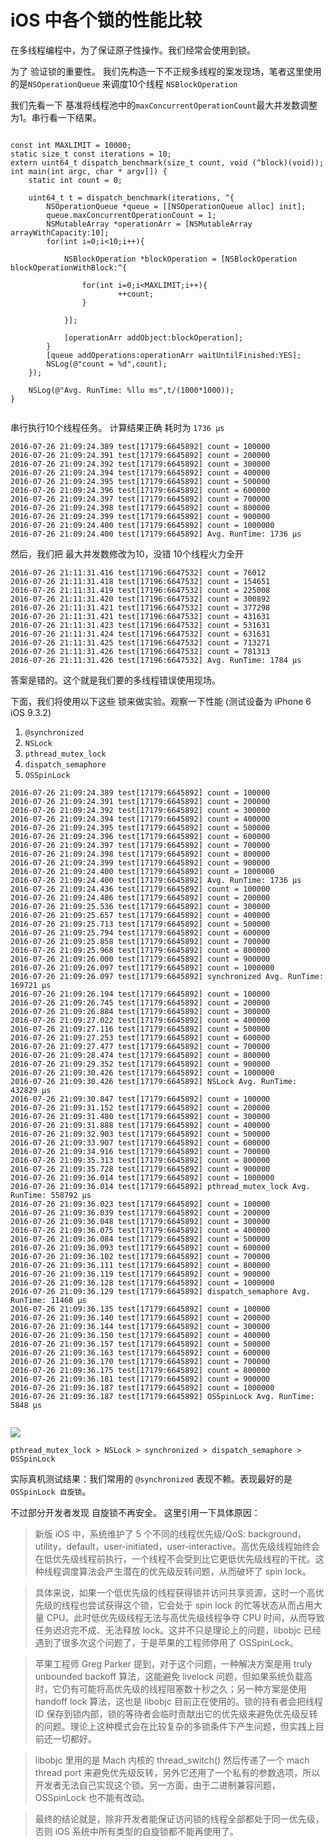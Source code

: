 # iOS 中各个锁的性能比较  

在多线程编程中，为了保证原子性操作。我们经常会使用到锁。

为了 验证锁的重要性。 我们先构造一下不正规多线程的案发现场，笔者这里使用的是`NSOperationQueue` 来调度10个线程 `NSBlockOperation`

我们先看一下 基准将线程池中的`maxConcurrentOperationCount`最大并发数调整为1。串行看一下结果。

```

const int MAXLIMIT = 10000;
static size_t const iterations = 10;
extern uint64_t dispatch_benchmark(size_t count, void (^block)(void));
int main(int argc, char * argv[]) {
    static int count = 0;
    
    uint64_t t = dispatch_benchmark(iterations, ^{
        NSOperationQueue *queue = [[NSOperationQueue alloc] init];
        queue.maxConcurrentOperationCount = 1;
        NSMutableArray *operationArr = [NSMutableArray arrayWithCapacity:10];
        for(int i=0;i<10;i++){
            
            NSBlockOperation *blockOperation = [NSBlockOperation blockOperationWithBlock:^{
                
                for(int i=0;i<MAXLIMIT;i++){
                        ++count;
                }
                
            }];
            
            [operationArr addObject:blockOperation];
        }
        [queue addOperations:operationArr waitUntilFinished:YES];
        NSLog(@"count = %d",count);
    });
    
    NSLog(@"Avg. RunTime: %llu ms",t/(1000*1000));
}


```
串行执行10个线程任务。 计算结果正确 耗时为 `1736 μs`

```
2016-07-26 21:09:24.389 test[17179:6645892] count = 100000
2016-07-26 21:09:24.391 test[17179:6645892] count = 200000
2016-07-26 21:09:24.392 test[17179:6645892] count = 300000
2016-07-26 21:09:24.394 test[17179:6645892] count = 400000
2016-07-26 21:09:24.395 test[17179:6645892] count = 500000
2016-07-26 21:09:24.396 test[17179:6645892] count = 600000
2016-07-26 21:09:24.397 test[17179:6645892] count = 700000
2016-07-26 21:09:24.398 test[17179:6645892] count = 800000
2016-07-26 21:09:24.399 test[17179:6645892] count = 900000
2016-07-26 21:09:24.400 test[17179:6645892] count = 1000000
2016-07-26 21:09:24.400 test[17179:6645892] Avg. RunTime: 1736 μs
```


然后，我们把 最大并发数修改为10，没错 10个线程火力全开

```
2016-07-26 21:11:31.416 test[17196:6647532] count = 76012
2016-07-26 21:11:31.418 test[17196:6647532] count = 154651
2016-07-26 21:11:31.419 test[17196:6647532] count = 225008
2016-07-26 21:11:31.420 test[17196:6647532] count = 300892
2016-07-26 21:11:31.421 test[17196:6647532] count = 377298
2016-07-26 21:11:31.421 test[17196:6647532] count = 431631
2016-07-26 21:11:31.423 test[17196:6647532] count = 531631
2016-07-26 21:11:31.424 test[17196:6647532] count = 631631
2016-07-26 21:11:31.425 test[17196:6647532] count = 713271
2016-07-26 21:11:31.426 test[17196:6647532] count = 781313
2016-07-26 21:11:31.426 test[17196:6647532] Avg. RunTime: 1784 μs
```

答案是错的。这个就是我们要的多线程错误使用现场。

下面，我们将使用以下这些 锁来做实验。观察一下性能 (测试设备为 iPhone 6 iOS 9.3.2)

 1. `@synchronized`
 2. `NSLock`
 3. `pthread_mutex_lock`
 4. `dispatch_semaphore`
 5. `OSSpinLock`

 
 
 
 ```
2016-07-26 21:09:24.389 test[17179:6645892] count = 100000
2016-07-26 21:09:24.391 test[17179:6645892] count = 200000
2016-07-26 21:09:24.392 test[17179:6645892] count = 300000
2016-07-26 21:09:24.394 test[17179:6645892] count = 400000
2016-07-26 21:09:24.395 test[17179:6645892] count = 500000
2016-07-26 21:09:24.396 test[17179:6645892] count = 600000
2016-07-26 21:09:24.397 test[17179:6645892] count = 700000
2016-07-26 21:09:24.398 test[17179:6645892] count = 800000
2016-07-26 21:09:24.399 test[17179:6645892] count = 900000
2016-07-26 21:09:24.400 test[17179:6645892] count = 1000000
2016-07-26 21:09:24.400 test[17179:6645892] Avg. RunTime: 1736 μs
2016-07-26 21:09:24.436 test[17179:6645892] count = 100000
2016-07-26 21:09:24.486 test[17179:6645892] count = 200000
2016-07-26 21:09:25.536 test[17179:6645892] count = 300000
2016-07-26 21:09:25.657 test[17179:6645892] count = 400000
2016-07-26 21:09:25.713 test[17179:6645892] count = 500000
2016-07-26 21:09:25.794 test[17179:6645892] count = 600000
2016-07-26 21:09:25.858 test[17179:6645892] count = 700000
2016-07-26 21:09:25.968 test[17179:6645892] count = 800000
2016-07-26 21:09:26.000 test[17179:6645892] count = 900000
2016-07-26 21:09:26.097 test[17179:6645892] count = 1000000
2016-07-26 21:09:26.097 test[17179:6645892] synchronized Avg. RunTime: 169721 μs
2016-07-26 21:09:26.194 test[17179:6645892] count = 100000
2016-07-26 21:09:26.745 test[17179:6645892] count = 200000
2016-07-26 21:09:26.884 test[17179:6645892] count = 300000
2016-07-26 21:09:27.022 test[17179:6645892] count = 400000
2016-07-26 21:09:27.116 test[17179:6645892] count = 500000
2016-07-26 21:09:27.253 test[17179:6645892] count = 600000
2016-07-26 21:09:27.477 test[17179:6645892] count = 700000
2016-07-26 21:09:28.474 test[17179:6645892] count = 800000
2016-07-26 21:09:29.352 test[17179:6645892] count = 900000
2016-07-26 21:09:30.426 test[17179:6645892] count = 1000000
2016-07-26 21:09:30.426 test[17179:6645892] NSLock Avg. RunTime: 432829 μs
2016-07-26 21:09:30.847 test[17179:6645892] count = 100000
2016-07-26 21:09:31.152 test[17179:6645892] count = 200000
2016-07-26 21:09:31.480 test[17179:6645892] count = 300000
2016-07-26 21:09:31.888 test[17179:6645892] count = 400000
2016-07-26 21:09:32.903 test[17179:6645892] count = 500000
2016-07-26 21:09:33.907 test[17179:6645892] count = 600000
2016-07-26 21:09:34.916 test[17179:6645892] count = 700000
2016-07-26 21:09:35.313 test[17179:6645892] count = 800000
2016-07-26 21:09:35.728 test[17179:6645892] count = 900000
2016-07-26 21:09:36.014 test[17179:6645892] count = 1000000
2016-07-26 21:09:36.014 test[17179:6645892] pthread_mutex_lock Avg. RunTime: 558792 μs
2016-07-26 21:09:36.023 test[17179:6645892] count = 100000
2016-07-26 21:09:36.039 test[17179:6645892] count = 200000
2016-07-26 21:09:36.048 test[17179:6645892] count = 300000
2016-07-26 21:09:36.075 test[17179:6645892] count = 400000
2016-07-26 21:09:36.084 test[17179:6645892] count = 500000
2016-07-26 21:09:36.093 test[17179:6645892] count = 600000
2016-07-26 21:09:36.102 test[17179:6645892] count = 700000
2016-07-26 21:09:36.111 test[17179:6645892] count = 800000
2016-07-26 21:09:36.119 test[17179:6645892] count = 900000
2016-07-26 21:09:36.128 test[17179:6645892] count = 1000000
2016-07-26 21:09:36.129 test[17179:6645892] dispatch_semaphore Avg. RunTime: 11468 μs
2016-07-26 21:09:36.135 test[17179:6645892] count = 100000
2016-07-26 21:09:36.140 test[17179:6645892] count = 200000
2016-07-26 21:09:36.144 test[17179:6645892] count = 300000
2016-07-26 21:09:36.150 test[17179:6645892] count = 400000
2016-07-26 21:09:36.157 test[17179:6645892] count = 500000
2016-07-26 21:09:36.163 test[17179:6645892] count = 600000
2016-07-26 21:09:36.170 test[17179:6645892] count = 700000
2016-07-26 21:09:36.175 test[17179:6645892] count = 800000
2016-07-26 21:09:36.181 test[17179:6645892] count = 900000
2016-07-26 21:09:36.187 test[17179:6645892] count = 1000000
2016-07-26 21:09:36.187 test[17179:6645892] OSSpinLock Avg. RunTime: 5848 μs


 ```
 
 
 
 
 ![](https://raw.githubusercontent.com/778477/iOS-Lock-BenchMarking/master/benchmark.png)

`pthread_mutex_lock > NSLock > synchronized > dispatch_semaphore > OSSpinLock`

实际真机测试结果：我们常用的 `@synchronized` 表现不赖。表现最好的是 `OSSpinLock 自旋锁`。 

不过部分开发者发现 自旋锁不再安全。 这里引用一下具体原因：


> 新版 iOS 中，系统维护了 5 个不同的线程优先级/QoS: background，utility，default，user-initiated，user-interactive。高优先级线程始终会在低优先级线程前执行，一个线程不会受到比它更低优先级线程的干扰。这种线程调度算法会产生潜在的优先级反转问题，从而破坏了 spin lock。

> 具体来说，如果一个低优先级的线程获得锁并访问共享资源，这时一个高优先级的线程也尝试获得这个锁，它会处于 spin lock 的忙等状态从而占用大量 CPU。此时低优先级线程无法与高优先级线程争夺 CPU 时间，从而导致任务迟迟完不成、无法释放 lock。这并不只是理论上的问题，libobjc 已经遇到了很多次这个问题了，于是苹果的工程师停用了 OSSpinLock。

> 苹果工程师 Greg Parker 提到，对于这个问题，一种解决方案是用 truly unbounded backoff 算法，这能避免 livelock 问题，但如果系统负载高时，它仍有可能将高优先级的线程阻塞数十秒之久；另一种方案是使用 handoff lock 算法，这也是 libobjc 目前正在使用的。锁的持有者会把线程 ID 保存到锁内部，锁的等待者会临时贡献出它的优先级来避免优先级反转的问题。理论上这种模式会在比较复杂的多锁条件下产生问题，但实践上目前还一切都好。

> libobjc 里用的是 Mach 内核的 thread_switch() 然后传递了一个 mach thread port 来避免优先级反转，另外它还用了一个私有的参数选项，所以开发者无法自己实现这个锁。另一方面，由于二进制兼容问题，OSSpinLock 也不能有改动。

> 最终的结论就是，除非开发者能保证访问锁的线程全部都处于同一优先级，否则 iOS 系统中所有类型的自旋锁都不能再使用了。



